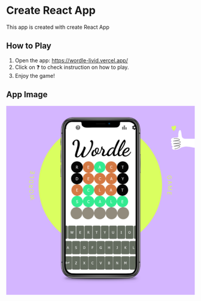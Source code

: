 # Create React App

This app is created with create React App

## How to Play
1. Open the app: https://wordle-livid.vercel.app/
2. Click on ❓ to check instruction on how to play.
3. Enjoy the game!

## App Image

![Demo image](./src/assets/appView.png)
